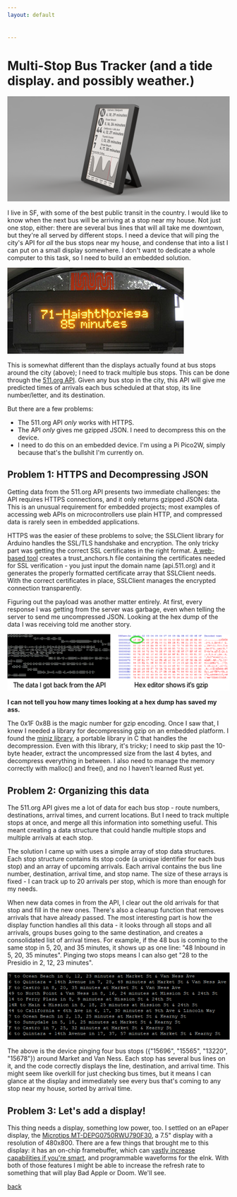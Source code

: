 ```yaml
---
layout: default


---
```


# Multi-Stop Bus Tracker (and a tide display. and possibly weather.)

![The render of the Bus Display](/images/BusDisplayRender.png)

I live in SF, with some of the best public transit in the country. I would like to know when the next bus will be arriving at a stop near my house. Not just one stop, either: there are several bus lines that will all take me downtown, but they're all served by different stops. I need a device that will ping the city's API for _all_ the bus stops near my house, and condense that into a list I can put on a small display somewhere. I don't want to dedicate a whole computer to this task, so I need to build an embedded solution.


![The standard MUNI bus display at some bus stops](/images/MuniBusDisplay.jpg)

This is somewhat different than the displays actually found at bus stops around the city (above); I need to track multiple bus stops. This can be done through the [511.org API](https://511.org/). Given any bus stop in the city, this API will give me predicted times of arrivals each bus scheduled at that stop, its line number/letter, and its destination.

But there are a few problems:

- The 511.org API *only* works with HTTPS. 
- The API *only* gives me gzipped JSON. I need to decompress this on the device.
- I need to do this on an embedded device. I'm using a Pi Pico2W, simply because that's the bullshit I'm currently on.

## Problem 1: HTTPS and Decompressing JSON

Getting data from the 511.org API presents two immediate challenges: the API requires HTTPS connections, and it only returns gzipped JSON data. This is an unusual requirement for embedded projects; most examples of accessing web APIs on microcontrollers use plain HTTP, and compressed data is rarely seen in embedded applications.

HTTPS was the easier of these problems to solve; the SSLClient library for Arduino handles the SSL/TLS handshake and encryption. The only tricky part was getting the correct SSL certificates in the right format. [A web-based tool](https://openslab-osu.github.io/bearssl-certificate-utility/) creates a trust_anchors.h file containing the certificates needed for SSL verification - you just input the domain name (api.511.org) and it generates the properly formatted certificate array that SSLClient needs. With the correct certificates in place, SSLClient manages the encrypted connection transparently.

Figuring out the payload was another matter entirely. At first, every response I was getting from the server was garbage, even when telling the server to send me *un*compressed JSON. Looking at the hex dump of the data I was receiving told me another story.

![The key insight that told me it was gzipped JSON](/images/HexDecoding.png)

**I can not tell you how many times looking at a hex dump has saved my ass.**

The 0x1F 0x8B is the magic number for gzip encoding. Once I saw that, I knew I needed a library for decompressing gzip on an embedded platform. I found the [miniz library](https://github.com/richgel999/miniz), a portable library in C that handles the decompression. Even with this library, it's tricky; I need to skip past the 10-byte header, extract the uncompressed size from the last 4 bytes, and decompress everything in between. I also need to manage the memory correctly with malloc() and free(), and no I haven't learned Rust yet. 

## Problem 2: Organizing this data

The 511.org API gives me a lot of data for each bus stop - route numbers, destinations, arrival times, and current locations. But I need to track multiple stops at once, and merge all this information into something useful. This meant creating a data structure that could handle multiple stops and multiple arrivals at each stop.

The solution I came up with uses a simple array of stop data structures. Each stop structure contains its stop code (a unique identifier for each bus stop) and an array of upcoming arrivals. Each arrival contains the bus line number, destination, arrival time, and stop name. The size of these arrays is fixed - I can track up to 20 arrivals per stop, which is more than enough for my needs.

When new data comes in from the API, I clear out the old arrivals for that stop and fill in the new ones. There's also a cleanup function that removes arrivals that have already passed. The most interesting part is how the display function handles all this data - it looks through all stops and all arrivals, groups buses going to the same destination, and creates a consolidated list of arrival times. For example, if the 48 bus is coming to the same stop in 5, 20, and 35 minutes, it shows up as one line: "48 Inbound in 5, 20, 35 minutes". Pinging two stops means I can also get "28 to the Presidio in 2, 12, 23 minutes".

![Getting the bus displays four bus stops around Market and Van Ness](/images/MuniBusses.png)

The above is the device pinging four bus stops ({"15696", "15565", "13220", "15678"}) around Market and Van Ness. Each stop has several bus lines on it, and the code correctly displays the line, destination, and arrival time. This might seem like overkill for just checking bus times, but it means I can glance at the display and immediately see every bus that's coming to any stop near my house, sorted by arrival time.

## Problem 3: Let's add a display!

This thing needs a display, something low power, too. I settled on an ePaper display, the [Microtips MT-DEPG0750RWU790F30](https://www.mouser.com/ProductDetail/Microtips-Technology/MT-DEPG0750RWU790F30?qs=Y0Uzf4wQF3nnUJiBp%2FvOzg%3D%3D), a 7.5" display with a resolution of 480x800. There are a few things that brought me to this display: it has an on-chip framebuffer, which can [vastly increase capabilities if you're smart](https://bbenchoff.github.io/pages/dumb.html), and programmable waveforms for the eInk. With both of those features I might be able to increase the refresh rate to something that will play Bad Apple or Doom. We'll see.



[back](../)
